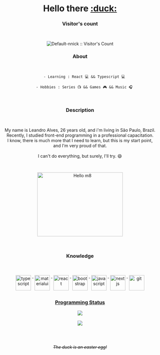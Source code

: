 <h1 align="center"> Hello there <a title="Quack!" href="https://www.linkedin.com/in/le-alves" target="_blank">:duck:</a></h1>
<h3 align="center">
    
Visitor's count 
  </h3>
<br>
<p align="center"><img src="https://profile-counter.glitch.me/{Default-nick}/count.svg" alt="Default-nnick :: Visitor's Count" /></p>

<h3 align="center">
    About 
  </h3>
<br>
<span align="center">
    
        - Learning : React 💻 && Typescript 💻
  
        - Hobbies : Series 📺 && Games 🎮 && Music 🎧
</span>
<br>
<h3 align="center">
    Description 
  </h3>
<br>
<p align="center">
 My name is Leandro Alves, 26 years old, and i'm living in São Paulo, Brazil. 
  <br>
  Recently, I studied front-end programming in a professional capacitation. 
  <br>
  I know, there is much more that I need to learn, but this is my start point, and I'm very proud of that.
  <br>
  <br>
  I can't do everything, but surely, I'll try. 😄
</p>
<br>

<p align="center">
  <a href="https://www.linkedin.com/in/le-alves">
    <img title="Hello m8" src="https://i2.wp.com/allhtaccess.info/wp-content/uploads/2018/03/programming.gif?fit=1281%2C716&ssl=1" width="280px" height="210px"/>
  </a>
</p> 

<br>
 <h3 align="center"> 
   Knowledge
 </h3>
<br>
 

<p align="center" style="width: 50%>
<a href="https://github.com"></a>
                                        
<a href="https://www.typescriptlang.org" target="_blank">
   <img title="Typescript"  src="https://image.spreadshirtmedia.net/image-server/v1/designs/159876789,width=300,height=300,backgroundColor=f2f2f2/typescript-logo.jpg" alt="typescript" width="50px" height="50px" style="vertical-align:top; margin:6px 4px" />
  </a>
  
  <a href="https://mui.com/pt" target="_blank">
   <img title="MaterialUI"  src="https://mui.com/static/logo.png" alt="materialui" width="50px" height="50px" style="vertical-align:top; margin:6px 4px" />
  </a>
                         
 <a href="https://reactjs.org" target="_blank">
   <img title="React" src="https://icons-for-free.com/iconfiles/png/512/design+development+facebook+framework+mobile+react+icon-1320165723839064798.png" alt="react" width="50px" height="50px" style="vertical-align:top; margin:6px 4px" />
  </a>
  
  <a href="https://getbootstrap.com/docs/5.0/getting-started/introduction/" target="_blank">
   <img title="Bootstrap" src="https://img.icons8.com/color/452/bootstrap.png" alt="bootstrap" width="50px" height="50px" style="vertical-align:top; margin:6px 4px">
  
  <a href="https://developer.mozilla.org/en-US/docs/Web/JavaScript" target="_blank">
   <img title="JavaScript" src="https://cdn.icon-icons.com/icons2/2108/PNG/512/javascript_icon_130900.png" alt="javascript" width="50px" height="50px" style="vertical-align:top; margin:6px 4px">
   
   <a href="https://nextjs.org" target="_blank">
   <img title="NextJS"  src="https://camo.githubusercontent.com/74cf8e5373ddc049c50a893785fdb1724765bd76975815e58047520f8660ff2b/68747470733a2f2f6432656970397366336f6f3663322e636c6f756466726f6e742e6e65742f746167732f696d616765732f3030302f3030312f3037342f66756c6c2f6e6578746a732e706e67" alt="nextjs" width="50px" height="50px" style="vertical-align:top; margin:6px 4px" />
  </a>
   
  <a href="https://git-scm.com" target="_blank">
   <img title="Git"  src="https://upload.wikimedia.org/wikipedia/commons/thumb/3/3f/Git_icon.svg/1024px-Git_icon.svg.png" alt="git" width="50px" height="50px" style="vertical-align:top; margin:6px 4px">
</p>

  <h3 align="center">
    Programming Status
  </h3>
<p align="center">
  <a href="https://github.com/Default-nick/">
    <img src="https://github-readme-stats.vercel.app/api/top-langs/?username=Default-nick&show_icons=true&theme=dark&layout=compact" />
  </a>
    <br>
    <br>
    <a href="https://github.com/Default-nick/">
  <img src="https://github-readme-stats.vercel.app/api?username=Default-nick&show_icons=true&count_private=true&include_all_commits=true&theme=dark" />
    </a>
                                                                                                                                                    
  <br>
</p>
<br>
<br>
<p align="center">
    <i>
        <s>
            The duck is an easter egg!
        </s>
    </i>
</p>
